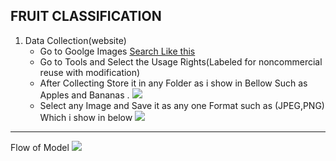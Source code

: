 ## FRUIT CLASSIFICATION
1. Data Collection(website)
    * Go to Goolge Images [Search Like this ](https://www.google.com/search?q=apple+fruit&tbm=isch&ved=2ahUKEwikt4bi5MzqAhXNxXMBHVZUB7QQ2-cCegQIABAA&oq=apple+fr&gs_lcp=CgNpbWcQARgAMgUIABCxAzICCAAyAggAMgIIADICCAAyAggAMgIIADICCAAyAggAMgIIADoHCAAQsQMQQzoECAAQQ1CNIViEJ2DxLGgAcAB4AIABYYgBigKSAQEzmAEAoAEBqgELZ3dzLXdpei1pbWc&sclient=img&ei=2qoNX6TiEs2Lz7sP1qidoAs&bih=722&biw=1519&hl=en&hl=en)
    * Go to Tools and Select the Usage Rights(Labeled for noncommercial reuse with modification)
    * After Collecting Store it in any Folder as i show in Bellow Such as  Apples and Bananas .
    ![](https://lh3.googleusercontent.com/-xzKqhwX1RSU/Xw2sAZzQ6VI/AAAAAAAApDk/bFUAz1nSXPwl3neUETZOEVdh5cV7ZNWywCK8BGAsYHg/s0/2020-07-14.png)
    * Select any Image and Save it as any one Format such as (JPEG,PNG) Which i show in below
    ![](https://lh3.googleusercontent.com/-eVaI3S45uyE/Xw2rt0feIhI/AAAAAAAApDc/RMtL9tvHUQMT0a4AGC8zVvhPANmFTE5sgCK8BGAsYHg/s0/2020-07-14.png)
    
    
    
---
Flow of Model
![](https://lh3.googleusercontent.com/-V29SShXK-4c/Xw23k_SqnUI/AAAAAAAApD4/eC1KUvqsim8GiE3Clg_DivWgHutfkoVbQCK8BGAsYHg/s0/Images.png)
